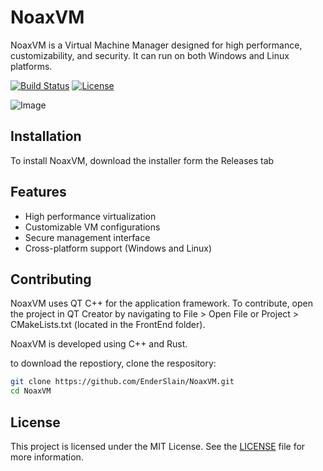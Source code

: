 # NoaxVM

NoaxVM is a Virtual Machine Manager designed for high performance, customizability, and security. It can run on both Windows and Linux platforms.

[![Build Status](https://img.shields.io/badge/build-passing-brightgreen)](https://travis-ci.org)
[![License](https://img.shields.io/badge/license-MIT-blue.svg)](https://opensource.org/licenses/MIT)


![Image](https://github.com/user-attachments/assets/f92cb2ad-abea-41ec-950d-0d1710e00b0f)


## Installation

To install NoaxVM, download the installer form the Releases tab

## Features
- High performance virtualization
- Customizable VM configurations
- Secure management interface
- Cross-platform support (Windows and Linux)

## Contributing

NoaxVM uses QT C++ for the application framework. To contribute, open the project in QT Creator by navigating to File > Open File or Project > CMakeLists.txt (located in the FrontEnd folder).

NoaxVM is developed using C++ and Rust.

to download the repostiory, clone the respository:

```bash
git clone https://github.com/EnderSlain/NoaxVM.git
cd NoaxVM
```

## License

This project is licensed under the MIT License. See the [LICENSE](LICENSE) file for more information.